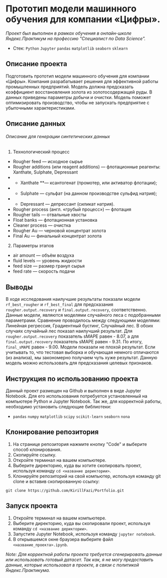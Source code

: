 # Прототип модели машинного обучения для компании «Цифры».

*Проект был выполнен в рамках обучения в онлайн-школе Яндекс.Практикум на профессию "Специалист по Data Science".*
- Стек: `Python` `Jupyter` `pandas` `matplotlib` `seaborn` `sklearn`

## Описание проекта
Подготовить прототип модели машинного обучения для компании «Цифры». Компания разрабатывает решения для эффективной работы промышленных предприятий.
Модель должна предсказать коэффициент восстановления золота из золотосодержащей руды. В данных приведены параметры добычи и очистки.
Модель поможет оптимизировать производство, чтобы не запускать предприятие с убыточными характеристиками.

## Описание данных
###### Описание для генерации синтетических данных
1. Технологический процесс
- Rougher feed — исходное сырье
- Rougher additions (или reagent additions) — флотационные реагенты: Xanthate, Sulphate, Depressant
- - Xanthate **— ксантогенат (промотер, или активатор флотации);
- - Sulphate — сульфат (на данном производстве сульфид натрия);
- - Depressant — депрессант (силикат натрия).
- Rougher process (англ. «грубый процесс») — флотация
- Rougher tails — отвальные хвосты
- Float banks — флотационная установка
- Cleaner process — очистка
- Rougher Au — черновой концентрат золота
- Final Au — финальный концентрат золота
2. Параметры этапов
- air amount — объём воздуха
- fluid levels — уровень жидкости
- feed size — размер гранул сырья
- feed rate — скорость подачи

## Выводы

В ходе исследования наилучшие результаты показали модели `rf_best_rougher` и `rf_best_final` 
для предсказания `rougher.output.recovery` и `final.output.recovery`, соответственно. 
Данные модели, являются моделями случайного леса с подобранными параметрами. 
Сравнение проводилось между следующими моделями: Линейная регрессия, Градиентный бустинг, Случайный лес. 
В обоих случаях случайный лес показал наилучший результат. 
Для `rougher.output.recovery` показатель sMAPE равен - 8.07, а для `final.output.recovery` показатель sMAPE равен - 9.31. 
По итогу, `final_sMAPE` равен - 9.00. 
Модели показали не плохой результат. 
Если учитывать то, что тестовая выборка и обучающая немного отличаются (из анализа), мы закономерно получаем чуть хуже результат. 
Данную модель можно использовать для предсказания целевых признаков.


## Инструкция по использованию проекта
Данный проект размещен на Github и выполнен в виде Jupyter Notebook. Для его использования потребуется установленный на компьютере Python и Jupyter Notebook. Так же, для корректной работы, необходимо установить следующие библиотеки:
- `pandas` `numpy` `matplotlib` `scipy` `scikit-learn` `seaborn` `nona`

## Клонирование репозитория

1. На странице репозитория нажмите кнопку "Code" и выберите способ клонирования.
2. Скопируйте ссылку.
3. Откройте терминал на вашем компьютере.
4. Выберите директорию, куда вы хотите скопировать проект, используя команду `cd <название дериктории>`.
5. Клонируйте репозиторий на свой компьютер, используя команду git clone и вставив скопированную ссылку:
```
git clone https://github.com/KirillFazi/Portfolio.git
```

## Запуск проекта

1. Откройте терминал на вашем компьютере.
2. Выберите директорию, куда вы скопировали проект, используя команду `cd <название дериктории>`.
3. Запустите Jupyter Notebook, используя команду `jupyter notebook`.
4. В открывшемся окне браузера выберите файл `<название_проекта>.ipynb`.

*Note: Для корректной работы проекта требуется сгенерировать данные или использовать готовый датасет. Так как, я не могу предоставить данные, которые использовал в проекте, в связи с политикой Яндекс.Практикума.*

